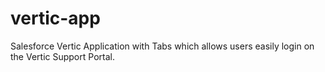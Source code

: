 # vertic-app
Salesforce Vertic Application with Tabs which allows users easily login on the Vertic Support Portal.

